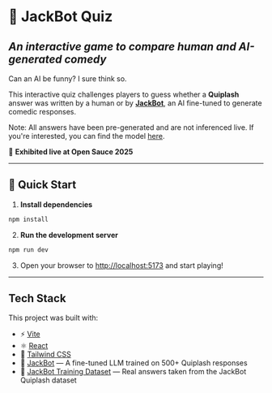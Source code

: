 # 📃 JackBot Quiz  
## *An interactive game to compare human and AI-generated comedy*

Can an AI be funny? I sure think so.

This interactive quiz challenges players to guess whether a **Quiplash** answer was written by a human or by [**JackBot**](https://github.com/null-port/jackbot), an AI fine-tuned to generate comedic responses.

Note: All answers have been pre-generated and are not inferenced live. If you're interested, you can find the model [here](https://huggingface.co/nullport/Jackbot).

🧪 **Exhibited live at Open Sauce 2025**  

---

## 🚀 Quick Start

1. **Install dependencies**

```bash
npm install
```

2. **Run the development server**

```bash
npm run dev
```

3. Open your browser to [http://localhost:5173](http://localhost:5173) and start playing!

---

## Tech Stack

This project was built with:

- ⚡️ [Vite](https://vitejs.dev/)
- ⚛️ [React](https://react.dev/)
- 🎨 [Tailwind CSS](https://tailwindcss.com/)
- 🤖 [JackBot](https://huggingface.co/nullport/Jackbot) — A fine-tuned LLM trained on 500+ Quiplash responses
- 🧠 [JackBot Training Dataset](https://huggingface.co/datasets/nullport/QuiplashAnswers)  — Real answers taken from the JackBot Quiplash dataset

